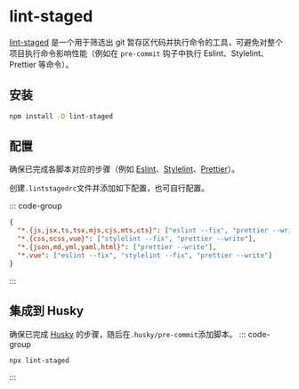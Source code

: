 # lint-staged

[lint-staged](https://github.com/lint-staged/lint-staged) 是一个用于筛选出 git 暂存区代码并执行命令的工具，可避免对整个项目执行命令影响性能（例如在 `pre-commit` 钩子中执行 Eslint、Stylelint、Prettier 等命令）。

## 安装

```sh
npm install -D lint-staged
```

## 配置

确保已完成各脚本对应的步骤（例如 [Eslint](eslint)、[Stylelint](stylelint)、[Prettier](prettier)）。

创建`.lintstagedrc`文件并添加如下配置，也可自行配置。

::: code-group

```json [.lintstagedrc]
{
  "*.{js,jsx,ts,tsx,mjs,cjs,mts,cts}": ["eslint --fix", "prettier --write"],
  "*.{css,scss,vue}": ["stylelint --fix", "prettier --write"],
  "*.{json,md,yml,yaml,html}": ["prettier --write"],
  "*.vue": ["eslint --fix", "stylelint --fix", "prettier --write"]
}
```

:::

## 集成到 Husky

确保已完成 [Husky](husky) 的步骤，随后在`.husky/pre-commit`添加脚本。
::: code-group

```sh [.husky/pre-commit]
npx lint-staged
```

:::
